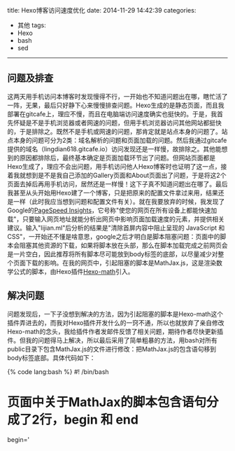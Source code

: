 title: Hexo博客访问速度优化
date: 2014-11-29 14:42:39
categories:
- 其他
tags:
- Hexo
- bash
- sed
---

## 问题及排查

这两天用手机访问本博客时发现慢得不行，一开始也不知道问题出在哪，瞎忙活了一阵，无果，最后只好静下心来慢慢排查问题。Hexo生成的是静态页面，而且我部署在gitcafe上，理应不慢，而且在电脑端访问速度确实也挺快的。于是，我首先怀疑是不是手机浏览器或者网速的问题，但用手机浏览器访问其他网站都挺快的，于是排除之。既然不是手机或网速的问题，那肯定就是站点本身的问题了。站点本身的问题可分为2类：域名解析的问题和页面加载的问题。然后我通过gitcafe提供的域名（lingdian618.gitcafe.io）访问发现还是一样慢，故排除之。其他能想到的原因都排除后，最终基本确定是页面加载环节出了问题。但网站页面都是Hexo生成了，理应不会出问题，用手机访问他人Hexo博客时也证明了这一点，接着我就想到是不是我自己添加的Gallery页面和About页面出了问题，于是将这2个页面去掉后再用手机访问，居然还是一样慢！这下子真不知道问题出在哪了。最后我甚至从头开始用Hexo建了一个博客，只是把原来的配置文件拿过来用，结果还是一样（此时我应当想到问题和配置文件有关）。就在我要放弃的时候，我发现了Google的[PageSpeed Insights](https://developers.google.com/speed/pagespeed/insights/)，它号称"使您的网页在所有设备上都能快速加载"，只要输入网页地址就能分析出网页中影响页面加载速度的元素，并提供相关建议。输入"lijian.ml"后分析的结果是"清除首屏内容中阻止呈现的 JavaScript 和 CSS"，一开始还不懂是啥意思，google之后才明白是脚本阻塞问题：页面中的脚本会阻塞其他资源的下载，如果将脚本放在头部，那么在脚本加载完成之前网页会是一片空白，因此推荐将所有脚本尽可能放到body标签的底部，以尽量减少对整个页面下载的影响。在我的网页中，引起阻塞的脚本是MathJax.js，这是渲染数学公式的脚本，由Hexo插件[Hexo-math](https://github.com/akfish/hexo-math)引入。

## 解决问题

问题发现后，一下子没想到解决的方法，因为引起阻塞的脚本是Hexo-math这个插件弄进去的，而我对Hexo插件开发什么的一窍不通，所以也就放弃了亲自修改Hexo-math的念头，我给插件作者发邮件反馈了相关问题，期待作者尽快更新插件。但我的问题得马上解决，所以最后采用了简单粗暴的方法，用bash对所有public目录下包含MathJax.js的文件进行修改：把MathJax.js的包含语句移到body标签底部。具体代码如下：

{% code lang:bash %}
#! /bin/bash

# 页面中关于MathJax的脚本包含语句分成了2行，begin 和 end
begin='<script type="text\/javascript" src="http:\/\/cdn.mathjax.org\/mathjax\/latest\/MathJax.js?config=TeX-AMS-MML_HTMLorMML">'
end='<\/script>'
# pos为参考行，最终将MathJax包含语句移动到pos的后面
pos='<script src="\/js\/script.js" type="text\/javascript"><\/script>'

# 先删掉MathJax包含语句，然后在参考位置后面添加MathJax包含语句
find ./public -name 'index.html' | xargs -I '{}' \
sed -i -e /"$begin"/,/"$end"/d -e "/^$pos/a$begin$end" '{}'
{% endcode %}

每次运行 Hexo g 命令后都要运行上述bash以调整MathJax包含语句的位置，然后再deploy。

## 其他优化
解决脚本阻塞问题后，手机访问明显快了不少。之后我又进行了一些其他的优化，比如把jQuery.min.js改成从本地包含，google的字体渲染干脆没用。这样下来速度已经很快了，[PageSpeed Insights](https://developers.google.com/speed/pagespeed/insights/)还提供了很多其他优化建议，由于太麻烦，暂且没弄了。

## 小结
整个过程挺纠结的，但也学到了不少，再次感受到bash的强大。
